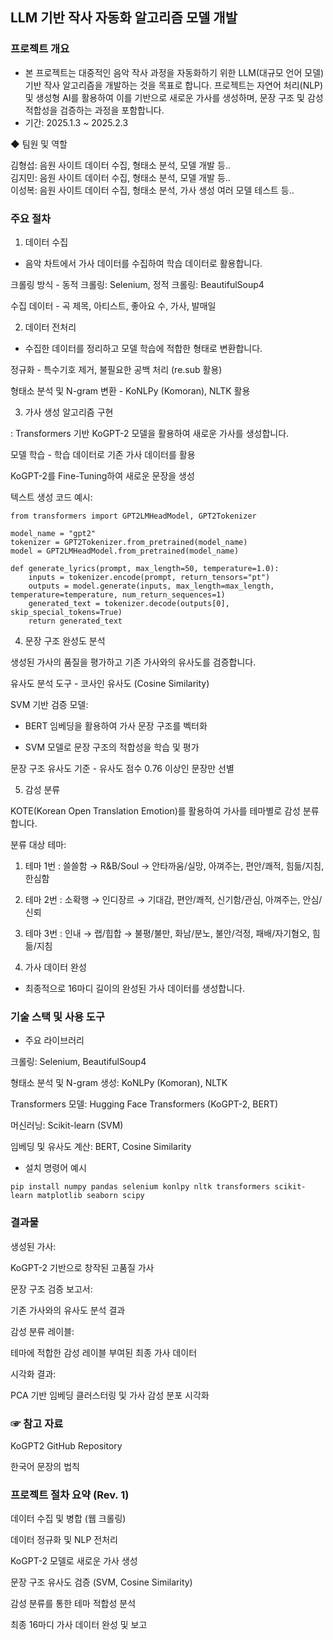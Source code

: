 ## LLM 기반 작사 자동화 알고리즘 모델 개발

### 프로젝트 개요

- 본 프로젝트는 대중적인 음악 작사 과정을 자동화하기 위한 LLM(대규모 언어 모델) 기반 작사 알고리즘을 개발하는 것을 목표로 합니다. 
프로젝트는 자연어 처리(NLP) 및 생성형 AI를 활용하여 이를 기반으로 새로운 가사를 생성하며, 문장 구조 및 감성 적합성을 검증하는 과정을 포함합니다.
- 기간: 2025.1.3 ~ 2025.2.3

◆ 팀원 및 역할

김형섭: 음원 사이트 데이터 수집, 형태소 분석, 모델 개발 등..    
김지민: 음원 사이트 데이터 수집, 형태소 분석, 모델 개발 등..    
이성복: 음원 사이트 데이터 수집, 형태소 분석, 가사 생성 여러 모델 테스트 등..

### 주요 절차

1. 데이터 수집

- 음악 차트에서 가사 데이터를 수집하여 학습 데이터로 활용합니다.

크롤링 방식 -  동적 크롤링: Selenium, 정적 크롤링: BeautifulSoup4

수집 데이터 - 곡 제목, 아티스트, 좋아요 수, 가사, 발매일

2. 데이터 전처리

- 수집한 데이터를 정리하고 모델 학습에 적합한 형태로 변환합니다.

정규화 - 특수기호 제거, 불필요한 공백 처리 (re.sub 활용)

형태소 분석 및 N-gram 변환 - KoNLPy (Komoran), NLTK 활용

3. 가사 생성 알고리즘 구현

: Transformers 기반 KoGPT-2 모델을 활용하여 새로운 가사를 생성합니다.

모델 학습 - 학습 데이터로 기존 가사 데이터를 활용

KoGPT-2를 Fine-Tuning하여 새로운 문장을 생성

텍스트 생성 코드 예시:
```
from transformers import GPT2LMHeadModel, GPT2Tokenizer

model_name = "gpt2"
tokenizer = GPT2Tokenizer.from_pretrained(model_name)
model = GPT2LMHeadModel.from_pretrained(model_name)

def generate_lyrics(prompt, max_length=50, temperature=1.0):
    inputs = tokenizer.encode(prompt, return_tensors="pt")
    outputs = model.generate(inputs, max_length=max_length, temperature=temperature, num_return_sequences=1)
    generated_text = tokenizer.decode(outputs[0], skip_special_tokens=True)
    return generated_text
```
4. 문장 구조 완성도 분석

생성된 가사의 품질을 평가하고 기존 가사와의 유사도를 검증합니다.

유사도 분석 도구 - 코사인 유사도 (Cosine Similarity)

SVM 기반 검증 모델:

- BERT 임베딩을 활용하여 가사 문장 구조를 벡터화

- SVM 모델로 문장 구조의 적합성을 학습 및 평가

문장 구조 유사도 기준 - 유사도 점수 0.76 이상인 문장만 선별

5. 감성 분류

KOTE(Korean Open Translation Emotion)를 활용하여 가사를 테마별로 감성 분류합니다.

분류 대상 테마:

1. 테마 1번 : 쓸쓸함 → R&B/Soul → 안타까움/실망, 아껴주는, 편안/쾌적, 힘듦/지침, 한심함
2. 테마 2번 : 소확행 → 인디장르 → 기대감, 편안/쾌적, 신기함/관심, 아껴주는, 안심/신뢰 
3. 테마 3번 : 인내 → 랩/힙합 → 불평/불만, 화남/분노, 불안/걱정, 패배/자기혐오, 힘듦/지침

6. 가사 데이터 완성

- 최종적으로 16마디 길이의 완성된 가사 데이터를 생성합니다.

### 기술 스택 및 사용 도구

- 주요 라이브러리

크롤링: Selenium, BeautifulSoup4

형태소 분석 및 N-gram 생성: KoNLPy (Komoran), NLTK

Transformers 모델: Hugging Face Transformers (KoGPT-2, BERT)

머신러닝: Scikit-learn (SVM)

임베딩 및 유사도 계산: BERT, Cosine Similarity

- 설치 명령어 예시

``` pip install numpy pandas selenium konlpy nltk transformers scikit-learn matplotlib seaborn scipy ```

### 결과물

생성된 가사:

KoGPT-2 기반으로 창작된 고품질 가사

문장 구조 검증 보고서:

기존 가사와의 유사도 분석 결과

감성 분류 레이블:

테마에 적합한 감성 레이블 부여된 최종 가사 데이터

시각화 결과:

PCA 기반 임베딩 클러스터링 및 가사 감성 분포 시각화

### ☞ 참고 자료

KoGPT2 GitHub Repository

한국어 문장의 법칙

### 프로젝트 절차 요약 (Rev. 1)

데이터 수집 및 병합 (웹 크롤링)

데이터 정규화 및 NLP 전처리

KoGPT-2 모델로 새로운 가사 생성

문장 구조 유사도 검증 (SVM, Cosine Similarity)

감성 분류를 통한 테마 적합성 분석

최종 16마디 가사 데이터 완성 및 보고
